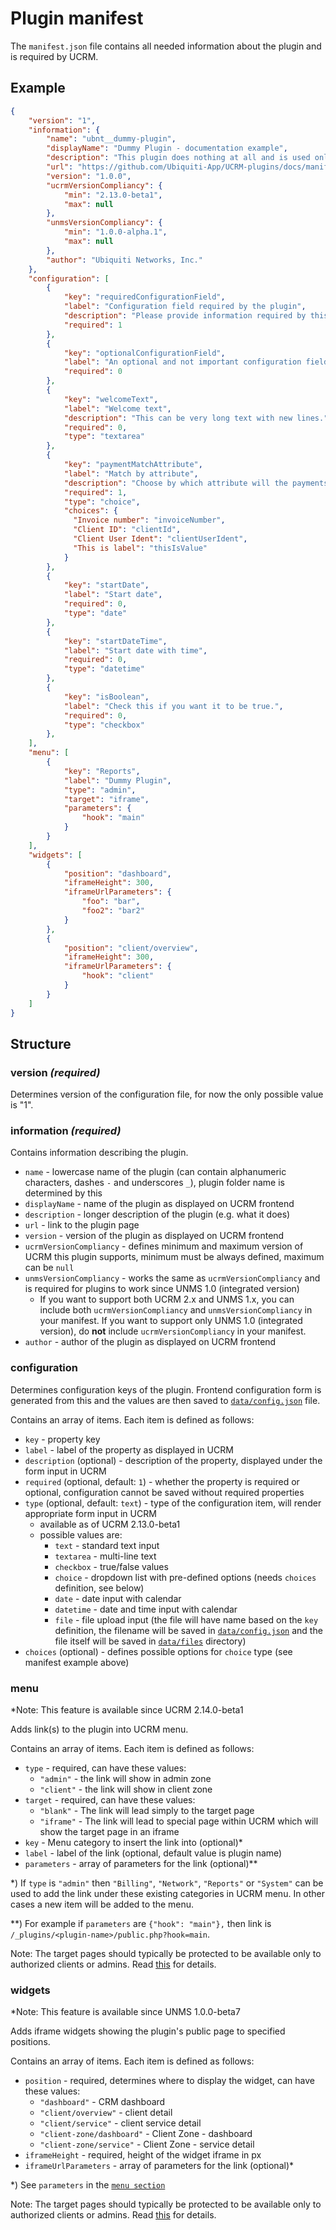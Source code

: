 # Plugin manifest
The `manifest.json` file contains all needed information about the plugin and is required by UCRM.

## Example
```json
{
    "version": "1",
    "information": {
        "name": "ubnt__dummy-plugin",
        "displayName": "Dummy Plugin - documentation example",
        "description": "This plugin does nothing at all and is used only as a documentation example.",
        "url": "https://github.com/Ubiquiti-App/UCRM-plugins/docs/manifest.md",
        "version": "1.0.0",
        "ucrmVersionCompliancy": {
            "min": "2.13.0-beta1",
            "max": null
        },
        "unmsVersionCompliancy": {
            "min": "1.0.0-alpha.1",
            "max": null
        },
        "author": "Ubiquiti Networks, Inc."
    },
    "configuration": [
        {
            "key": "requiredConfigurationField",
            "label": "Configuration field required by the plugin",
            "description": "Please provide information required by this field.",
            "required": 1
        },
        {
            "key": "optionalConfigurationField",
            "label": "An optional and not important configuration field",
            "required": 0
        },
        {
            "key": "welcomeText",
            "label": "Welcome text",
            "description": "This can be very long text with new lines.",
            "required": 0,
            "type": "textarea"
        },
        {
            "key": "paymentMatchAttribute",
            "label": "Match by attribute",
            "description": "Choose by which attribute will the payments be matched.",
            "required": 1,
            "type": "choice",
            "choices": {
              "Invoice number": "invoiceNumber",
              "Client ID": "clientId",
              "Client User Ident": "clientUserIdent",
              "This is label": "thisIsValue"
            }
        },
        {
            "key": "startDate",
            "label": "Start date",
            "required": 0,
            "type": "date"
        },
        {
            "key": "startDateTime",
            "label": "Start date with time",
            "required": 0,
            "type": "datetime"
        },
        {
            "key": "isBoolean",
            "label": "Check this if you want it to be true.",
            "required": 0,
            "type": "checkbox"
        },
    ],
    "menu": [
        {
            "key": "Reports",
            "label": "Dummy Plugin",
            "type": "admin",
            "target": "iframe",
            "parameters": {
                "hook": "main"
            }
        }
    ],
    "widgets": [
        {
            "position": "dashboard",
            "iframeHeight": 300,
            "iframeUrlParameters": {
                "foo": "bar",
                "foo2": "bar2"
            }
        },
        {
            "position": "client/overview",
            "iframeHeight": 300,
            "iframeUrlParameters": {
                "hook": "client"
            }
        }
    ]
}
```

## Structure

### version _(required)_
Determines version of the configuration file, for now the only possible value is "1".

### information _(required)_
Contains information describing the plugin.
- `name` - lowercase name of the plugin (can contain alphanumeric characters, dashes `-` and underscores `_`), plugin folder name is determined by this
- `displayName` - name of the plugin as displayed on UCRM frontend
- `description` - longer description of the plugin (e.g. what it does)
- `url` - link to the plugin page
- `version` - version of the plugin as displayed on UCRM frontend
- `ucrmVersionCompliancy` - defines minimum and maximum version of UCRM this plugin supports, minimum must be always defined, maximum can be `null`
- `unmsVersionCompliancy` - works the same as `ucrmVersionCompliancy` and is required for plugins to work since UNMS 1.0 (integrated version)
    - If you want to support both UCRM 2.x and UNMS 1.x, you can include both `ucrmVersionCompliancy` and `unmsVersionCompliancy` in your manifest. If you want to support only UNMS 1.0 (integrated version), do **not** include `ucrmVersionCompliancy` in your manifest.
- `author` - author of the plugin as displayed on UCRM frontend

### configuration
Determines configuration keys of the plugin. Frontend configuration form is generated from this and the values are then saved to [`data/config.json`](file-structure.md#dataconfigjson) file.

Contains an array of items. Each item is defined as follows:
- `key` - property key
- `label` - label of the property as displayed in UCRM
- `description` (optional) - description of the property, displayed under the form input in UCRM
- `required` (optional, default: `1`) - whether the property is required or optional, configuration cannot be saved without required properties
- `type` (optional, default: `text`) - type of the configuration item, will render appropriate form input in UCRM
    - available as of UCRM 2.13.0-beta1
    - possible values are:
        - `text` - standard text input
        - `textarea` - multi-line text
        - `checkbox` - true/false values
        - `choice` - dropdown list with pre-defined options (needs `choices` definition, see below)
        - `date` - date input with calendar
        - `datetime` - date and time input with calendar
        - `file` - file upload input (the file will have name based on the `key` definition, the filename will be saved in [`data/config.json`](file-structure.md#dataconfigjson) and the file itself will be saved in [`data/files`](file-structure.md#datafiles-directory) directory)
- `choices` (optional) - defines possible options for `choice` type (see manifest example above)

### menu
*Note: This feature is available since UCRM 2.14.0-beta1

Adds link(s) to the plugin into UCRM menu.

Contains an array of items. Each item is defined as follows:
- `type` - required, can have these values:
  - `"admin"` - the link will show in admin zone
  - `"client"` - the link will show in client zone
- `target` - required, can have these values:
  - `"blank"` - The link will lead simply to the target page
  - `"iframe"` - The link will lead to special page within UCRM which will show the target page in an iframe
- `key` - Menu category to insert the link into (optional)\*
- `label` - label of the link (optional, default value is plugin name)
- `parameters` - array of parameters for the link (optional)\*\*

\*) If `type` is `"admin"` then `"Billing"`, `"Network"`, `"Reports"` or `"System"` can be used to add the link under these existing categories in UCRM menu. In other cases a new item will be added to the menu.

\*\*) For example if `parameters` are `{"hook": "main"},` then link is `/_plugins/<plugin-name>/public.php?hook=main`.

Note: The target pages should typically be protected to be available only to authorized clients or admins. Read [this](security.md)  for details.

### widgets
*Note: This feature is available since UNMS 1.0.0-beta7

Adds iframe widgets showing the plugin's public page to specified positions.

Contains an array of items. Each item is defined as follows:
- `position` - required, determines where to display the widget, can have these values:
  - `"dashboard"` - CRM dashboard
  - `"client/overview"` - client detail
  - `"client/service"` - client service detail
  - `"client-zone/dashboard"` - Client Zone - dashboard
  - `"client-zone/service"` - Client Zone - service detail
- `iframeHeight` - required, height of the widget iframe in px
- `iframeUrlParameters` - array of parameters for the link (optional)\*

\*) See `parameters` in the [`menu section`](manifest.md#menu)

Note: The target pages should typically be protected to be available only to authorized clients or admins. Read [this](security.md)  for details.
